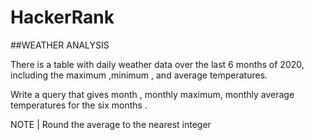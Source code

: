 # HackerRank

##WEATHER ANALYSIS

There is a table with daily weather data over the last 6 months of 2020, including the maximum ,minimum , and average temperatures.

Write a query that gives month , monthly maximum, monthly average temperatures for the six months .

NOTE | Round the average to the nearest integer

